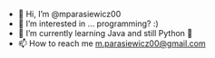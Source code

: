 - 👋 Hi, I’m @mparasiewicz00
- 👀 I’m interested in ... programming? :) 
- 🌱 I’m currently learning Java and still Python 🐍
- 📫 How to reach me m.parasiewicz00@gmail.com

<!---
mparasiewicz00/mparasiewicz00 is a ✨ special ✨ repository because its `README.md` (this file) appears on your GitHub profile.
You can click the Preview link to take a look at your changes.
--->
